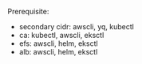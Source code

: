 Prerequisite:

- secondary cidr: awscli, yq, kubectl
- ca: kubectl, awscli, eksctl
- efs: awscli, helm, eksctl
- alb: awscli, helm, eksctl